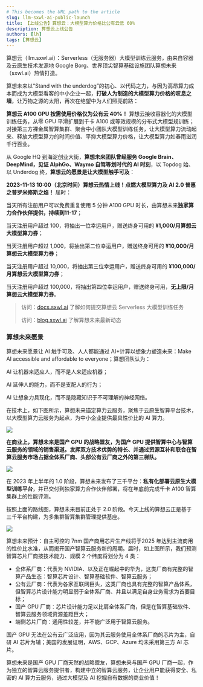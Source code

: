 ```yaml
---
# This becomes the URL path to the article
slug: llm-sxwl-ai-public-launch
title: 【上线公告】算想云：大模型算力价格比公有云低 60%
description: 算想云上线公告
authors: [lh]
tags: [算想云]
---
```


算想云（llm.sxwl.ai）：Serverless（无服务器）大模型训练云服务，由来自容器及云原生技术发源地 Google Borg、世界顶尖智算基础设施团队算想未来（sxwl.ai）热情打造。

算想未来以“Stand with the underdog”的初心、以代码之力，与因为高昂算力成本而成为大模型看客的中小企业一起，**打破人为制造的大模型算力价格的叹息之墙**，让万物之源的太阳，再次在绝望中为人们照亮前路：

<!-- truncate -->

**算想云 A100 GPU 按需使用价格仅为公有云 40%！** 算想云接收容器化的大模型训练任务，从零 GPU 平滑扩展到千卡 A100 或等效规模的分布式大模型规训练；对接第三方裸金属智算集群、聚合中小团队大模型训练任务，让大模型算力流动起来、释放大模型算力的时间价值、平抑大模型算力价格，让大模型算力如春雨滋润千行百业。

从 Google HQ 到海淀创业大街，**算想未来团队曾经服务 Google Brain、DeepMind，见证 AlphGo、Waymo 自驾等划时代的 AI 时刻**，以 Topdog 始、以 Underdog 终，**算想云的愿景是让大模型触手可及**：

**2023-11-13 10:00（北京时间）算想云热情上线！点燃大模型算力及 AI 2.0 普惠之普罗米修斯之焰！** 届时：

当天所有注册用户可以免费重复使用 5 分钟 A100 GPU 时长，由算想未来**独家算力合作伙伴提供，持续到11-17**；

当天注册用户超过 100，将抽出一位幸运用户，赠送终身可用的 **¥1,000/月算想云大模型算力券**；

当天注册用户超过 1,000，将抽出第二位幸运用户，赠送终身可用的 **¥10,000/月算想云大模型算力券**；

当天注册用户超过 10,000，将抽出第三位幸运用户，赠送终身可用的 **¥100,000/月算想云大模型算力券**；

当天注册用户超过 100,000，将抽出第四位幸运用户，赠送终身可用，**无上限/月算想云大模型算力券**。


>访问：[docs.sxwl.ai](https://docs.sxwl.ai) 了解如何提交算想云 Serverless 大模型训练任务
> 
>访问：[blog.sxwl.ai](https://blog.sxwl.ai) 了解算想未来最新动态


### 算想未来愿景
算想未来愿景让 AI 触手可及、人人都能通过 AI+计算以想象力塑造未来：Make AI accessible and affordable to everyone；算想团队认为：

AI 让机器来适应人，而不是人来适应机器；

AI 延伸人的能力，而不是支配人的行为；

AI 让想象力具现化，而不是隐藏知识于不可理解的神经网络。

在技术上，如下图所示，算想未来锚定算力云服务，聚焦于云原生智算平台技术，以大模型算力云服务为起点，为中小企业提供最具性价比的 AI 算力。

<div style={{'text-align': 'center'}}>
    <img src={require('./arch.png').default} style={{width: 700}} />
</div>

**在商业上，算想未来是国产 GPU 的战略盟友，为国产 GPU 提供智算中心与智算云服务的领域的销售渠道。发挥双方技术优势的特长、并通过资源互补和联合在智算云服务市场占据全体系厂商、头部公有云厂商之外的第三梯队。**

<div style={{'text-align': 'center'}}>
    <img src={require('./roadmap.png').default} style={{width: 700}} />
</div>

在 2023 年上半年的 1.0 阶段，算想未来发布了三千平台：**私有化部署云原生大模型训练平台**，并已交付到独家算力合作伙伴部署，将在年底前完成千卡 A100 智算集群上的性能评测。

按照上面的路线图，算想未来目前正处于 2.0 阶段。今天上线的算想云正是基于三千平台构建，为多集群智算集群管理提供基座。

<div style={{'text-align': 'center'}}>
    <img src={require('./position.png').default} style={{width: 700}} />
</div>

算想未来预计：自主可控的 7nm 国产商用芯片生产线将于2025 年达到主流商用的性价比水准，从而揭开国产智算云服务新的周期。届时，如上图所示，我们预测智算芯片厂商按技术能力、规模 2 个纬度将划分为 4 类：

- 全体系厂商：代表为 NVIDIA、以及正在崛起中的华为，这类厂商有完整的智算产品生态：智算芯片设计、智算基础软件、智算云服务；
- 公有云厂商：代表为各家互联网巨头，这类厂商也具有完整的智算产品体系，但智算芯片设计能力明显弱于全体系厂商、并且以满足自身业务需求为首要目标；
- 国产 GPU 厂商：芯片设计能力足以比肩全体系厂商，但是在智算基础软件、智算云服务领域资源差距巨大；
- 端侧芯片厂商：通用性较差，并不能广泛用于智算云服务。

国产 GPU 无法在公有云广泛应用，因为其云服务使用全体系厂商的芯片为主，自研 AI 芯片为辅；美国的发展证明，AWS、GCP、Azure 均未采用第三方 AI 芯片。

算想未来是国产 GPU 厂商天然的战略盟友，算想未来与国产 GPU 厂商一起，作为独立的智算云服务提供者，构建中立的智算云服务，让企业用户能获得安全、私密的 AI 算力云服务，通过大模型及 AI 挖掘自有数据的商业价值！

